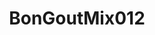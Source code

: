 ---
published: true
title: BonGoutMix012
collection: ailleurs
release_date: '2014-04-15 00:00:00'
image:
    user/pages/01.Emissions/ailleurs-47/ouiedire_ailleurs-47_cover-1.png: { name: ouiedire_ailleurs-47_cover-1.png, type: image/jpeg, size: 93509, path: user/pages/01.Emissions/ailleurs-47/ouiedire_ailleurs-47_cover-1.png }
number: '47'
slug: ailleurs-47
taxonomy:
    dj: 'Dj Bon Goût'
    artist: ['A Smile For Timbuctu', Adult., 'Alexander von Borsig', 'Alice Coltrane', 'Ataque De Caspa', Broadcast, 'Bunita Porte', 'Climax Golden Twins', 'Colette Magny', 'Crash Course In Science', 'DJ Bon Goût', 'DJ Hvad', 'Descartes A Kant', 'Duotronic Synterror', 'Emile Lambert', Gregaldur, Hellebore, 'Intro: générique émission "Mystères" Vs. Klangkrieg', 'Linda Scott', 'Max Tundra', 'Spiders On Phasing', 'Steev Hise', Stefan, 'Sylvie Joly', Teppop, 'Yoshio Machida', '[guÿôm]', 'solo blown bamboos 4 from']
playlists:
    - { title: null, tracks: [{ timecode: '00:00:00', artists: ['Intro: générique émission "Mystères" Vs. Klangkrieg'], title: 'Korpus 1' }, { timecode: '00:02:49', artists: ['Steev Hise'], title: 'untitled track 8 on "An Accumulation of Curiously Loud & Soft Noises"' }, { timecode: '00:03:52', artists: ['Colette Magny'], title: 'La Bataille' }, { timecode: '00:05:37', artists: ['DJ Hvad'], title: 'Hvad Clean Acha' }, { timecode: '00:08:29', artists: ['Descartes A Kant'], title: Atascatto }, { timecode: '00:10:29', artists: ['Alexander von Borsig'], title: 'If You Want To Have A Brother' }, { timecode: '00:12:15', artists: ['Max Tundra'], title: Orphaned }, { timecode: '00:16:37', artists: ['Alice Coltrane'], title: 'Stopover Bombay' }, { timecode: '00:19:17', artists: ['Yoshio Machida'], title: 'Overexposure  Vs. Robert Görl - Call A Loony +  Drôles D''Oiseaux - Vol De Nyctalopes' }, { timecode: '00:21:43', artists: ['[guÿôm]'], title: 'L''Hyme des Nounours' }, { timecode: '00:25:43', artists: ['Emile Lambert'], title: 'ça Gonfle Pour Moi' }, { timecode: '00:27:32', artists: [Gregaldur], title: 'One Step' }, { timecode: '00:28:00', artists: [Stefan], title: 'Zéro Tic' }, { timecode: '00:30:22', artists: [Broadcast], title: 'Violent Playground' }, { timecode: '00:32:22', artists: [Adult.], title: 'Dance Avoid' }, { timecode: '00:36:46', artists: ['Ataque De Caspa'], title: 'La Pesca' }, { timecode: '00:39:46', artists: ['solo blown bamboos 4 from'], title: '"Solomon Islands; ''are ''are intimate and ritual music"' }, { timecode: '00:41:49', artists: ['A Smile For Timbuctu'], title: 'Fresh Tomato' }, { timecode: '00:44:56', artists: ['Spiders On Phasing'], title: 'Studio Outtake 14' }, { timecode: '00:47:49', artists: ['Duotronic Synterror'], title: 'Live Mit Schnitt' }, { timecode: '00:48:22', artists: ['Bunita Porte'], title: '?`?>?????- -  --::..' }, { timecode: '00:50:06', artists: ['Sylvie Joly'], title: 'Extrait de "La pharmacienne"' }, { timecode: '00:50:52', artists: ['Crash Course In Science'], title: 'Cakes In The Home' }, { timecode: '00:52:18', artists: [Teppop], title: 'Fuld Ostning (Teppop remix)' }, { timecode: '00:53:49', artists: ['Linda Scott'], title: 'I Told Every Little Star' }, { timecode: '00:55:24', artists: [Hellebore], title: 'Gargamel Chez Les Cosaques' }, { timecode: '00:55:50', artists: ['DJ Bon Goût'], title: 'Dans L''Oignon  Vs. unknown artist - Start The Day Right' }, { timecode: '00:58:58', artists: ['Climax Golden Twins'], title: 'On The Breath Of Small Children' }] }
presentation: "Ménétrier de la galéjade comme de l'eutythmique, DJ Bon Goût a commencé sa carrière en 2001 à Bruxelles et la poursuit à Liège depuis 2011 (mais petit déjà, il s'amusait avec des vinyls sur son tourne­disque!)\n\nDes squats de ponques­à­chiens aux mariages de vieilles dames riches en passant par quelques bars branchouilles et autres infâmes troquets, ils les aura toutes faites! Comme il le dit lui­même avec cette gouaille qu'on lui connait: \"En soirée, j'embarque toujours un peu de tout et son contraire! De Abba à Zappa... Mais quand j'aime pas, j'ai pas! Je ne prévois surtout rien à l'avance et je me laisse guider par un heureux instinct qui ressemble à du n'importe quoi mais il n'en est rien!\"\n\nDJ attitré des collectifs Dragattack et Digital Bal Musette, il a sorti, en 2013 sur le label de ce dernier, un album de remixes au nom évocateur de \"DJ Bon Goût Nique Ta Fête\" et prépare déjà un second volume.\n\nIl est un des contributeurs du site Musique Approximative et possède depuis peu sa propre émission radio sur 48 FM.\n\nIl est également chanteur (ancien membre de Beticiclopp, l'Opéra des Marolles, Dizôrkestra, Ephemerides, Confessional Weekend Slap...) il poursuit sa pratique sonore de l'improvisation (voix et objets) à travers diverses collaborations allant de l'ambient dronale au free jazz déglingué.\n\n[www.mixcloud.com/DJ\\_Bon\\_Gout/](http://www.mixcloud.com/DJ_Bon_Gout/)"
image_hd:
    user/pages/01.Emissions/ailleurs-47/ouiedire_ailleurs-47_cover_hd.png: { name: ouiedire_ailleurs-47_cover_hd.png, type: image/jpeg, size: 93509, path: user/pages/01.Emissions/ailleurs-47/ouiedire_ailleurs-47_cover_hd.png }

---